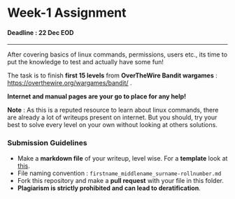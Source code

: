 # Week-1 Assignment
#### Deadline : 22 Dec EOD
----------------
After covering basics of linux commands, permissions, users etc., its time to put the knowledge to test and actually have some fun!

The task is to finish **first 15 levels** from **OverTheWire Bandit wargames** : https://overthewire.org/wargames/bandit/ .

**Internet and manual pages are your go to place for any help!** 

**Note** : As this is a reputed resource to learn about linux commands, there are already a lot of writeups present on internet. But you should, try your best to solve every level on your own without looking at others solutions.

### Submission Guidelines
- Make a **markdown file** of your writeup, level wise. For a **template** look at [this](assignment-submissions/aayush_anand-230025.md).
- File naming convention : `firstname_middlename_surname-rollnumber.md`
- Fork this repository and make a **pull request** with your file in this folder.
- **Plagiarism is strictly prohibited and can lead to deratification**.